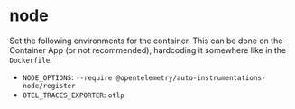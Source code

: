 # node

Set the following environments for the container. This can be done on the Container App (or not recommended), hardcoding it somewhere like in the `Dockerfile`:
- `NODE_OPTIONS`: `--require @opentelemetry/auto-instrumentations-node/register`
- `OTEL_TRACES_EXPORTER`: `otlp`